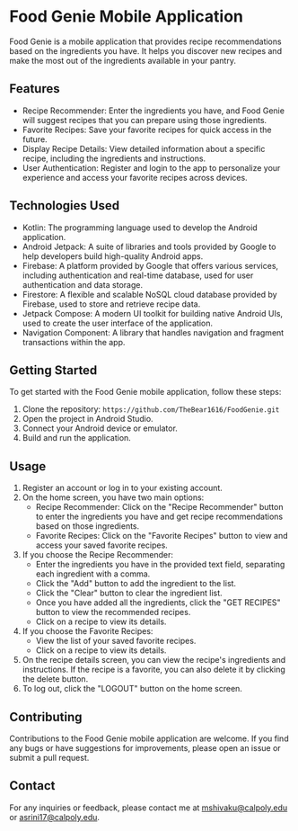 # Food Genie Mobile Application

Food Genie is a mobile application that provides recipe recommendations based on the ingredients you have. It helps you discover new recipes and make the most out of the ingredients available in your pantry.

## Features

- Recipe Recommender: Enter the ingredients you have, and Food Genie will suggest recipes that you can prepare using those ingredients.
- Favorite Recipes: Save your favorite recipes for quick access in the future.
- Display Recipe Details: View detailed information about a specific recipe, including the ingredients and instructions.
- User Authentication: Register and login to the app to personalize your experience and access your favorite recipes across devices.

## Technologies Used

- Kotlin: The programming language used to develop the Android application.
- Android Jetpack: A suite of libraries and tools provided by Google to help developers build high-quality Android apps.
- Firebase: A platform provided by Google that offers various services, including authentication and real-time database, used for user authentication and data storage.
- Firestore: A flexible and scalable NoSQL cloud database provided by Firebase, used to store and retrieve recipe data.
- Jetpack Compose: A modern UI toolkit for building native Android UIs, used to create the user interface of the application.
- Navigation Component: A library that handles navigation and fragment transactions within the app.

## Getting Started

To get started with the Food Genie mobile application, follow these steps:

1. Clone the repository: `https://github.com/TheBear1616/FoodGenie.git`
2. Open the project in Android Studio.
3. Connect your Android device or emulator.
4. Build and run the application.

## Usage

1. Register an account or log in to your existing account.
2. On the home screen, you have two main options:
    - Recipe Recommender: Click on the "Recipe Recommender" button to enter the ingredients you have and get recipe recommendations based on those ingredients.
    - Favorite Recipes: Click on the "Favorite Recipes" button to view and access your saved favorite recipes.
3. If you choose the Recipe Recommender:
    - Enter the ingredients you have in the provided text field, separating each ingredient with a comma.
    - Click the "Add" button to add the ingredient to the list.
    - Click the "Clear" button to clear the ingredient list.
    - Once you have added all the ingredients, click the "GET RECIPES" button to view the recommended recipes.
    - Click on a recipe to view its details.
4. If you choose the Favorite Recipes:
    - View the list of your saved favorite recipes.
    - Click on a recipe to view its details.
5. On the recipe details screen, you can view the recipe's ingredients and instructions. If the recipe is a favorite, you can also delete it by clicking the delete button.
6. To log out, click the "LOGOUT" button on the home screen.

## Contributing

Contributions to the Food Genie mobile application are welcome. If you find any bugs or have suggestions for improvements, please open an issue or submit a pull request.

## Contact

For any inquiries or feedback, please contact me at [mshivaku@calpoly.edu](mailto:mshivaku@calpoly.edu) or [asrini17@calpoly.edu](mailto:asrini17@calpoly.edu).